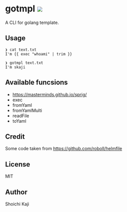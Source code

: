 # gotmpl [![](https://github.com/skaji/gotmpl/workflows/test/badge.svg)](https://github.com/skaji/gotmpl/actions)

A CLI for golang template.

## Usage

```
❯ cat text.txt
I'm {{ exec "whoami" | trim }}

❯ gotmpl text.txt
I'm skaji
```

## Available funcsions

* https://masterminds.github.io/sprig/
* exec
* fromYaml
* fromYamlMulti
* readFile
* toYaml

## Credit

Some code taken from https://github.com/roboll/helmfile

## License

MIT

## Author

Shoichi Kaji

